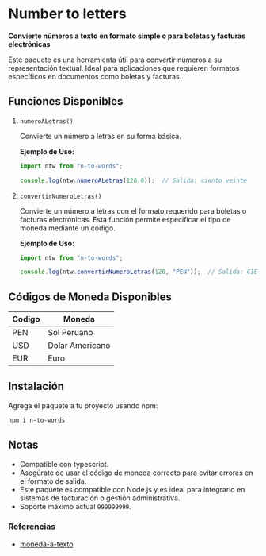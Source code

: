 # Number to letters

**Convierte números a texto en formato simple o para boletas y facturas electrónicas**

Este paquete es una herramienta útil para convertir números a su representación textual. Ideal para aplicaciones que requieren formatos específicos en documentos como boletas y facturas. 


## Funciones Disponibles
1. `numeroALetras()`

    Convierte un número a letras en su forma básica.

    **Ejemplo de Uso:**

    ```js
    import ntw from "n-to-words";

    console.log(ntw.numeroALetras(120.0));  // Salida: ciento veinte  
    ```

1. `convertirNumeroLetras()`

    Convierte un número a letras con el formato requerido para boletas o facturas electrónicas. Esta función permite especificar el tipo de moneda mediante un código.


    **Ejemplo de Uso:**

    ```js
    import ntw from "n-to-words";
    
    console.log(ntw.convertirNumeroLetras(120, "PEN"));  // Salida: CIENTO VEINTE SOLES Y 00/100 CÉNTIMOS   
    ```
    
## Códigos de Moneda Disponibles

| Codigo  | Moneda  |
|---------|---------|
| PEN | Sol Peruano  |
| USD | Dolar Americano  |
| EUR | Euro  |

## Instalación

Agrega el paquete a tu proyecto usando npm:

```bash
npm i n-to-words
```


## Notas
- Compatible con typescript.
- Asegúrate de usar el código de moneda correcto para evitar errores en el formato de salida.
- Este paquete es compatible con Node.js y es ideal para integrarlo en sistemas de facturación o gestión administrativa.
- Soporte máximo actual `999999999`.

### Referencias
- [moneda-a-texto](https://www.npmjs.com/package/moneda-a-texto)